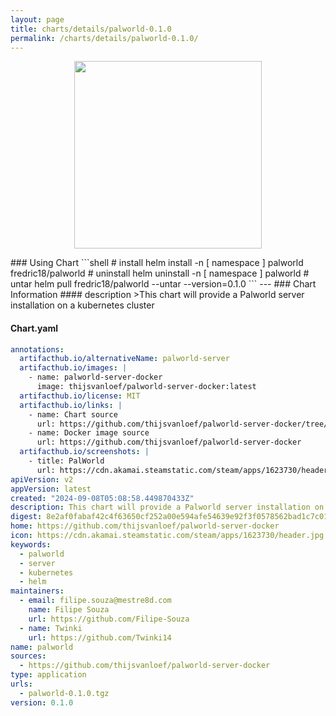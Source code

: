 ```yaml
---
layout: page
title: charts/details/palworld-0.1.0
permalink: /charts/details/palworld-0.1.0/
---
```

<p align="center">
    <img src="https://cdn.akamai.steamstatic.com/steam/apps/1623730/header.jpg" width="300px" height="300px">
</p>
### Using Chart
```shell
# install
helm install -n [ namespace ] palworld fredric18/palworld
# uninstall
helm uninstall -n [ namespace ] palworld
# untar
helm pull fredric18/palworld --untar --version=0.1.0
```
---
### Chart Information
#### description
>This chart will provide a Palworld server installation on a kubernetes cluster
   
#### Chart.yaml
```yaml
annotations:
  artifacthub.io/alternativeName: palworld-server
  artifacthub.io/images: |
    - name: palworld-server-docker
      image: thijsvanloef/palworld-server-docker:latest
  artifacthub.io/license: MIT
  artifacthub.io/links: |
    - name: Chart source
      url: https://github.com/thijsvanloef/palworld-server-docker/tree/main/charts/palworld
    - name: Docker image source
      url: https://github.com/thijsvanloef/palworld-server-docker
  artifacthub.io/screenshots: |
    - title: PalWorld
      url: https://cdn.akamai.steamstatic.com/steam/apps/1623730/header.jpg
apiVersion: v2
appVersion: latest
created: "2024-09-08T05:08:58.449870433Z"
description: This chart will provide a Palworld server installation on a kubernetes cluster
digest: 8e2af0fabaf42c4f63650cf252a00e594afe54639e92f3f0578562bad1c7c017
home: https://github.com/thijsvanloef/palworld-server-docker
icon: https://cdn.akamai.steamstatic.com/steam/apps/1623730/header.jpg
keywords:
  - palworld
  - server
  - kubernetes
  - helm
maintainers:
  - email: filipe.souza@mestre8d.com
    name: Filipe Souza
    url: https://github.com/Filipe-Souza
  - name: Twinki
    url: https://github.com/Twinki14
name: palworld
sources:
  - https://github.com/thijsvanloef/palworld-server-docker
type: application
urls:
  - palworld-0.1.0.tgz
version: 0.1.0
```
